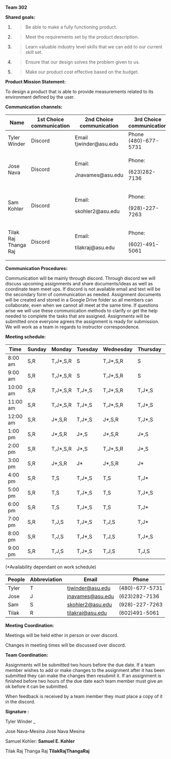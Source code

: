 **Team 302**

**Shared goals:**

1.  > Be able to make a fully functioning product.

2.  > Meet the requirements set by the product description.

3.  > Learn valuable industry level skills that we can add to our
    > current skill set.

4.  > Ensure that our design solves the problem given to us.

5.  > Make our product cost effective based on the budget.

**Product Mission Statement:**

To design a product that is able to provide measurements related to its
environment defined by the user.

**Communication channels:**

<table>
<thead>
<tr class="header">
<th>Name</th>
<th>1st Choice communication</th>
<th>2nd Choice communication</th>
<th>3rd Choice communication</th>
</tr>
</thead>
<tbody>
<tr class="odd">
<td>Tyler Winder</td>
<td>Discord</td>
<td>Email tjwinder@asu.edu</td>
<td>Phone (480)-677-5731</td>
</tr>
<tr class="even">
<td>Jose Nava</td>
<td>Discord</td>
<td><p>Email:</p>
<p>Jnavames@asu.edu</p></td>
<td><p>Phone:</p>
<p>(623)282-7136</p></td>
</tr>
<tr class="odd">
<td>Sam Kohler</td>
<td>Discord</td>
<td><p>Email:</p>
<p>skohler2@asu.edu</p></td>
<td><p>Phone:</p>
<p>(928)-227-7263</p></td>
</tr>
<tr class="even">
<td>Tilak Raj Thanga Raj</td>
<td>Discord</td>
<td><p>Email:</p>
<p>tilakraj@asu.edu</p></td>
<td><p>Phone:</p>
<p>(602)-491-5061</p></td>
</tr>
</tbody>
</table>

**Communication Procedures:**

Communication will be mainly through discord. Through discord we will
discuss upcoming assignments and share documents/ideas as well as
coordinate team meet ups. If discord is not available email and text
will be the secondary form of communication as needed. Assignment
documents will be created and stored in a Google Drive folder so all
members can collaborate, even when we cannot all meet at the same time.
If questions arise we will use these communication methods to clarify or
get the help needed to complete the tasks that are assigned. Assignments
will be submitted once everyone agrees the assignment is ready for
submission. We will work as a team in regards to instructor
correspondence.

**Meeting schedule:**

| Time     | Sunday | Monday    | Tuesday | Wednesday | Thursday | Friday    | Saturday  |
| -------- | ------ | --------- | ------- | --------- | -------- | --------- | --------- |
| 8:00 am  | S,R    | T,J\*,S,R | S       | T,J\*,S,R | S        | T,J\*,S,R | T,J\*,S,R |
| 9:00 am  | S,R    | T,J\*,S,R | S       | T,J\*,S,R | S        | T,J\*,S,R | T,J\*,S,R |
| 10:00 am | S,R    | T,J\*,S,R | T,J\*,S | T,J\*,S,R | T,J\*,S  | T,J\*,S,R | T,J\*,S,R |
| 11:00 am | S,R    | T,J\*,S,R | T,J\*,S | T,J\*,S,R | T,J\*,S  | T,J\*,S,R | T,J\*,S,R |
| 12:00 am | S,R    | J\*,S,R   | T,J\*,S | J\*,S,R   | T,J\*,S  | T,J\*,S,R | T,J\*,S,R |
| 1:00 pm  | S,R    | J\*,S,R   | J\*,S   | J\*,S,R   | J\*,S    | J\*,S,R   | T,J\*,S,R |
| 2:00 pm  | S,R    | T,J\*,S,R | J\*,S   | T,J\*,S,R | J\*,S    | J\*,S,R   | T,J\*,S,R |
| 3:00 pm  | S,R    | J\*,S,R   | J\*     | J\*,S,R   | J\*      | J\*,S,R   | T,J\*,S,R |
| 4:00 pm  | S,R    | T,S       | T,J\*,S | T,S       | T,J\*    | J\*,S     | T,J\*,S   |
| 5:00 pm  | S,R    | T,S       | T,J\*,S | T,S       | T,J\*,S  | J\*,S     | T,J\*,S   |
| 6:00 pm  | S,R    | T,S       | T,J\*,S | T,S       | T,J\*    | T,J\*,S   | T,J\*,S   |
| 7:00 pm  | S,R    | T,J,S     | T,J\*,S | T,J,S     | T,J\*    | T,J\*,S   | T,J\*,S   |
| 8:00 pm  | S,R    | T,J,S     | T,J\*,S | T,J,S     | T,J\*,S  | T,J\*,S   | T,J\*,S   |
| 9:00 pm  | S,R    | T,J,S     | T,J\*,S | T,J,S     | T,J,S    | T,J\*,S   | T,J\*,S   |

(\*Availability dependant on work schedule)

| People | Abbreviation | Email            | Phone          |
| ------ | ------------ | ---------------- | -------------- |
| Tyler  | T            | tjwinder@asu.edu | (480)-677-5731 |
| Jose   | J            | jnavames@asu.edu | (623)282-7136  |
| Sam    | S            | skohler2@asu.edu | (928)-227-7263 |
| Tilak  | R            | tilakraj@asu.edu | (602)491-5061  |

**Meeting Coordination:**

Meetings will be held either in person or over discord.

Changes in meeting times will be discussed over discord.

**Team Coordination:**

Assignments will be submitted two hours before the due date. If a team
member wishes to add or make changes to the assignment after it has been
submitted they can make the changes then resubmit it. If an assignment
is finished before two hours of the due date each team member must give
an ok before it can be submitted.

When feedback is received by a team member they must place a copy of it
in the discord.

**Signature :**

Tyler Winder \_

Jose Nava-Mesina <span class="underline">Jose Nava Mesina</span>

Samuel Kohler: **<span class="underline">Samuel E. Kohler</span>**

Tilak Raj Thanga Raj
**<span class="underline">TilakRajThangaRaj</span>**
